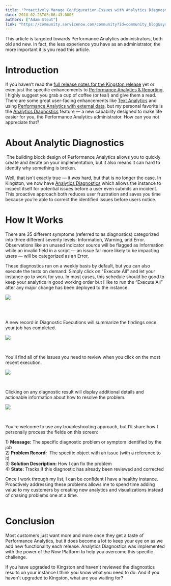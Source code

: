 ```yaml
---
title: "Proactively Manage Configuration Issues with Analytics Diagnostics"
date: 2018-02-28T05:06:43.000Z
authors: ["Adam Stout"]
link: "https://community.servicenow.com/community?id=community_blog&sys_id=f7396625db68dbc00e3dfb651f961903"
---
```

<p>This article is targeted towards Performance Analytics administrators, both old and new. In fact, the less experience you have as an administrator, the more important it is you read this article.</p>
<h1><strong>Introduction</strong></h1>
<p>If you haven’t read the <a href="https://docs.servicenow.com/bundle/kingston-release-notes/page/release-notes/family-release-notes.html" rel="nofollow">full release notes for the Kingston release</a> yet or even just the specific enhancements to <a href="https://docs.servicenow.com/bundle/kingston-performance-analytics-and-reporting/page/use/performance-analytics/concept/c_performanceAnalyticsAndReporting.html" rel="nofollow">Performance Analytics &amp; Reporting</a>, I highly suggest you grab a cup of coffee (or tea!) and give them a read. There are some great user-facing enhancements like <a href="https://docs.servicenow.com/bundle/kingston-performance-analytics-and-reporting/page/use/performance-analytics/concept/text-analytics-widgets.html" rel="nofollow">Text Analytics</a> and using <a href="https://docs.servicenow.com/bundle/kingston-performance-analytics-and-reporting/page/use/performance-analytics/concept/pa-external-data.html" rel="nofollow">Performance Analytics with external data</a>, but my personal favorite is the <a href="https://docs.servicenow.com/bundle/kingston-performance-analytics-and-reporting/page/use/performance-analytics/concept/self-diagnostics.html" rel="nofollow">Analytics Diagnostics</a> feature — a new capability designed to make life easier for you, the Performance Analytics administrator. How can you not appreciate that?</p>
<h1>About Analytic Diagnostics</h1>
<p> The building block design of Performance Analytics allows you to quickly create and iterate on your implementation, but it also means it can hard to identify why something is broken.</p>
<p>Well, that isn&#39;t exactly true — it <em>was</em> hard, but that is no longer the case. In Kingston, we now have <a href="https://docs.servicenow.com/bundle/kingston-performance-analytics-and-reporting/page/use/performance-analytics/concept/self-diagnostics.html" rel="nofollow">Analytics Diagnostics</a> which allows the instance to inspect itself for potential issues before a user even submits an incident. This proactive approach both reduces user frustration and saves you time because you’re able to correct the identified issues before users notice.</p>
<h1>How It Works</h1>
<p>There are 35 different symptoms (referred to as diagnostics) categorized into three different severity levels: Information, Warning, and Error. Observations like an unused indicator source will be flagged as Information while an invalid field in a script — an issue far more likely to be impacting users — will be categorized as an Error.</p>
<p>These diagnostics run on a weekly basis by default, but you can also execute the tests on demand. Simply click on &#34;Execute All&#34; and let your instance go to work for you. In most cases, this schedule should be good to keep your analytics in good working order but I like to run the “Execute All” after any major change has been deployed to the instance.</p>
<p><img style="width: 80%: height: auto;" src="sys_attachment.do?sys_id&#61;195d485ddb7413004fc2f4621f9619c6" /></p>
<p> </p>
<p><br />A new record in Diagnostic Executions will summarize the findings once your job has completed.</p>
<p><img style="width: 80%: height: auto;" src="sys_attachment.do?sys_id&#61;d55d485ddb7413004fc2f4621f9619c7" /></p>
<p> </p>
<p>You&#39;ll find all of the issues you need to review when you click on the most recent execution.</p>
<p><img style="width: 80%: height: auto;" src="sys_attachment.do?sys_id&#61;955d485ddb7413004fc2f4621f9619c8" /></p>
<p> </p>
<p>Clicking on any diagnostic result will display additional details and actionable information about how to resolve the problem.</p>
<p><img style="width: 80%: height: auto;" src="sys_attachment.do?sys_id&#61;555d485ddb7413004fc2f4621f9619c9" /></p>
<p> </p>
<p>You’re welcome to use any troubleshooting approach, but I’ll share how I personally process the fields on this screen: </p>
<p>1) <strong>Message: </strong>The specific diagnostic problem or symptom identified by the job<br />2) <strong>Problem Record:</strong>  The specific object with an issue (with a reference to it)<br />3) <strong>Solution Description:</strong> How I can fix the problem <br />4) <strong>State:</strong> Tracks if this diagnostic has already been reviewed and corrected</p>
<div>
<div>Once I work through my list, I can be confident I have a healthy instance. Proactively addressing these problems allows me to spend time adding value to my customers by creating new analytics and visualizations instead of chasing problems one at a time.</div>
<div> </div>
</div>
<h1>Conclusion</h1>
<p>Most customers just want more and more once they get a taste of Performance Analytics, but it does become a lot to keep your eye on as we add new functionality each release. Analytics Diagnostics was implemented with the power of the Now Platform to help you overcome this specific challenge.</p>
<p>If you have upgraded to Kingston and haven&#39;t reviewed the diagnostics results on your instance I think you know what you need to do. And if you haven&#39;t upgraded to Kingston, what are you waiting for?</p>